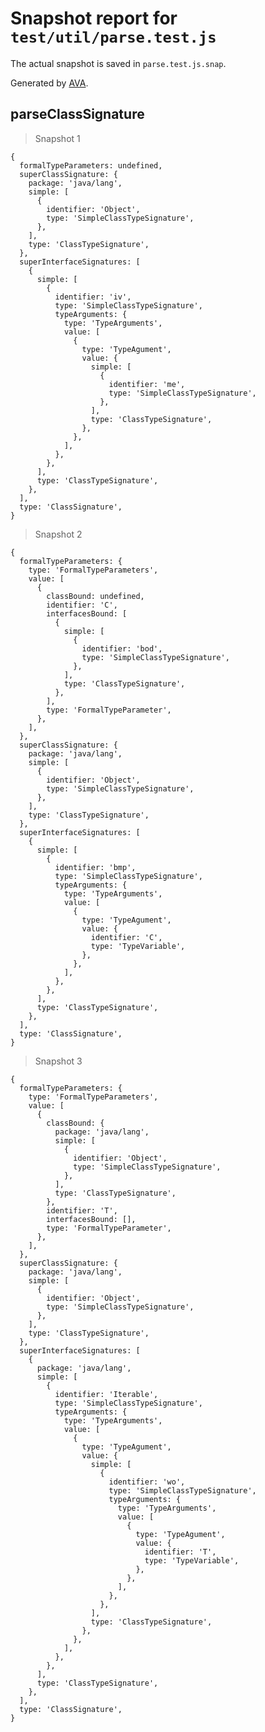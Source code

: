 # Snapshot report for `test/util/parse.test.js`

The actual snapshot is saved in `parse.test.js.snap`.

Generated by [AVA](https://ava.li).

## parseClassSignature

> Snapshot 1

    {
      formalTypeParameters: undefined,
      superClassSignature: {
        package: 'java/lang',
        simple: [
          {
            identifier: 'Object',
            type: 'SimpleClassTypeSignature',
          },
        ],
        type: 'ClassTypeSignature',
      },
      superInterfaceSignatures: [
        {
          simple: [
            {
              identifier: 'iv',
              type: 'SimpleClassTypeSignature',
              typeArguments: {
                type: 'TypeArguments',
                value: [
                  {
                    type: 'TypeAgument',
                    value: {
                      simple: [
                        {
                          identifier: 'me',
                          type: 'SimpleClassTypeSignature',
                        },
                      ],
                      type: 'ClassTypeSignature',
                    },
                  },
                ],
              },
            },
          ],
          type: 'ClassTypeSignature',
        },
      ],
      type: 'ClassSignature',
    }

> Snapshot 2

    {
      formalTypeParameters: {
        type: 'FormalTypeParameters',
        value: [
          {
            classBound: undefined,
            identifier: 'C',
            interfacesBound: [
              {
                simple: [
                  {
                    identifier: 'bod',
                    type: 'SimpleClassTypeSignature',
                  },
                ],
                type: 'ClassTypeSignature',
              },
            ],
            type: 'FormalTypeParameter',
          },
        ],
      },
      superClassSignature: {
        package: 'java/lang',
        simple: [
          {
            identifier: 'Object',
            type: 'SimpleClassTypeSignature',
          },
        ],
        type: 'ClassTypeSignature',
      },
      superInterfaceSignatures: [
        {
          simple: [
            {
              identifier: 'bmp',
              type: 'SimpleClassTypeSignature',
              typeArguments: {
                type: 'TypeArguments',
                value: [
                  {
                    type: 'TypeAgument',
                    value: {
                      identifier: 'C',
                      type: 'TypeVariable',
                    },
                  },
                ],
              },
            },
          ],
          type: 'ClassTypeSignature',
        },
      ],
      type: 'ClassSignature',
    }

> Snapshot 3

    {
      formalTypeParameters: {
        type: 'FormalTypeParameters',
        value: [
          {
            classBound: {
              package: 'java/lang',
              simple: [
                {
                  identifier: 'Object',
                  type: 'SimpleClassTypeSignature',
                },
              ],
              type: 'ClassTypeSignature',
            },
            identifier: 'T',
            interfacesBound: [],
            type: 'FormalTypeParameter',
          },
        ],
      },
      superClassSignature: {
        package: 'java/lang',
        simple: [
          {
            identifier: 'Object',
            type: 'SimpleClassTypeSignature',
          },
        ],
        type: 'ClassTypeSignature',
      },
      superInterfaceSignatures: [
        {
          package: 'java/lang',
          simple: [
            {
              identifier: 'Iterable',
              type: 'SimpleClassTypeSignature',
              typeArguments: {
                type: 'TypeArguments',
                value: [
                  {
                    type: 'TypeAgument',
                    value: {
                      simple: [
                        {
                          identifier: 'wo',
                          type: 'SimpleClassTypeSignature',
                          typeArguments: {
                            type: 'TypeArguments',
                            value: [
                              {
                                type: 'TypeAgument',
                                value: {
                                  identifier: 'T',
                                  type: 'TypeVariable',
                                },
                              },
                            ],
                          },
                        },
                      ],
                      type: 'ClassTypeSignature',
                    },
                  },
                ],
              },
            },
          ],
          type: 'ClassTypeSignature',
        },
      ],
      type: 'ClassSignature',
    }
